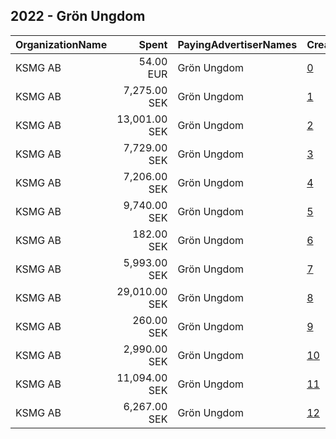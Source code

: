 ## 2022 - Grön Ungdom 
|OrganizationName|Spent|PayingAdvertiserNames|CreativeUrls|Impressions|Genders|AgeBrackets|CountryCodes|BillingAddresses|CandidateBallotInformation|
|:---|---:|:---|:---|---:|:---|:---|:---|:---|:---|
|KSMG AB|54.00 EUR|Grön Ungdom|[0](https://www.snap.com/political-ads/asset/bef8c099ee247df3eb0da9d65050d9dd3b750d649a3799f5920ebeb7af6578ca?mediaType=jpg)|11,691||19+|sweden|"Grevturegatan 11 A,Stockholm,11446,SE"||
|KSMG AB|7,275.00 SEK|Grön Ungdom|[1](https://www.snap.com/political-ads/asset/55821a124629df716faf2c2a97665d9d6930fea972e5e16fbdaa5c96feebf6a4?mediaType=mp4)|280,430||18-28|sweden|"Grevturegatan 11 A,Stockholm,11446,SE"||
|KSMG AB|13,001.00 SEK|Grön Ungdom|[2](https://www.snap.com/political-ads/asset/8827aaf9d21b430fe9a9ea9ba75dd16f1e7b7cb09cf1e18b71b629911bfe4115?mediaType=mp4)|1,648,726||18-28|sweden|"Grevturegatan 11 A,Stockholm,11446,SE"||
|KSMG AB|7,729.00 SEK|Grön Ungdom|[3](https://www.snap.com/political-ads/asset/95ae4527d94a1f787b9513799950083e20c2b74150be2763e055153c3fd0bb21?mediaType=mp4)|731,558||18-28|sweden|"Grevturegatan 11 A,Stockholm,11446,SE"||
|KSMG AB|7,206.00 SEK|Grön Ungdom|[4](https://www.snap.com/political-ads/asset/f1cd7661575e6d95b240b8ebb6aa6e8717dc9b4f3fd3eb8bcc773f970e7a7130?mediaType=mp4)|272,286||18-28|sweden|"Grevturegatan 11 A,Stockholm,11446,SE"||
|KSMG AB|9,740.00 SEK|Grön Ungdom|[5](https://www.snap.com/political-ads/asset/859997ef855f81b6298dc502e8a5237393d4dfa9aa5079029c8a73e180002f6a?mediaType=mp4)|1,243,221||18-28|sweden|"Grevturegatan 11 A,Stockholm,11446,SE"||
|KSMG AB|182.00 SEK|Grön Ungdom|[6](https://www.snap.com/political-ads/asset/644d0abe65da31c0763f378f308328c787f89e92f7e8409e1de06aea2af80c95?mediaType=mp4)|16,906||18-28|sweden|"Grevturegatan 11 A,Stockholm,11446,SE"||
|KSMG AB|5,993.00 SEK|Grön Ungdom|[7](https://www.snap.com/political-ads/asset/4a4dcc7ba425daf6264db37b9524b1a9e4e4026e6d0b548e419af444cc03b3d8?mediaType=mp4)|563,570||18-28|sweden|"Grevturegatan 11 A,Stockholm,11446,SE"||
|KSMG AB|29,010.00 SEK|Grön Ungdom|[8](https://www.snap.com/political-ads/asset/d10b0d267713b85451022cd0e117e6ccd5f95611608db9edfaf332f97c444004?mediaType=mp4)|2,796,149||18-28|sweden|"Grevturegatan 11 A,Stockholm,11446,SE"||
|KSMG AB|260.00 SEK|Grön Ungdom|[9](https://www.snap.com/political-ads/asset/68330f747709f77afdcd5122cfdfe488ac018280c77095625711a93ba44e9fa7?mediaType=mp4)|25,435||18-28|sweden|"Grevturegatan 11 A,Stockholm,11446,SE"||
|KSMG AB|2,990.00 SEK|Grön Ungdom|[10](https://www.snap.com/political-ads/asset/44add44c0de37ef691fabb97ce026620478e470661a63747628069b7ee9776ec?mediaType=mp4)|150,421||18-28|sweden|"Grevturegatan 11 A,Stockholm,11446,SE"||
|KSMG AB|11,094.00 SEK|Grön Ungdom|[11](https://www.snap.com/political-ads/asset/b089c93a987ed4e0523967088d03ffb6a86a1b0be499776cbcd432c196c7c98c?mediaType=mp4)|453,971||18-28|sweden|"Grevturegatan 11 A,Stockholm,11446,SE"||
|KSMG AB|6,267.00 SEK|Grön Ungdom|[12](https://www.snap.com/political-ads/asset/f93baffb561800b1936ff7c483febdbd2bdf9539ed4e30309b4c8a5204dffb7d?mediaType=mp4)|794,197||18-28|sweden|"Grevturegatan 11 A,Stockholm,11446,SE"||
